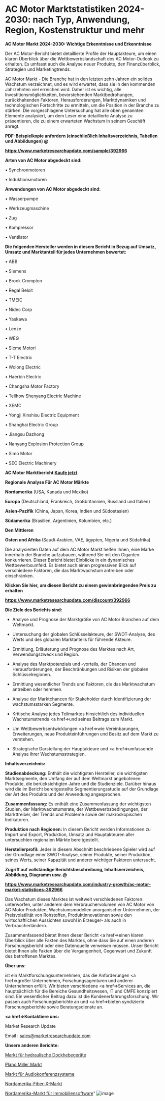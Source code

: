 # AC Motor Marktstatistiken 2024-2030: nach Typ, Anwendung, Region, Kostenstruktur und mehr

<strong>AC Motor Markt 2024-2030: Wichtige Erkenntnisse und Erkenntnisse</strong>

Der AC Motor-Bericht bietet detaillierte Profile der Hauptakteure, um einen klaren Überblick über die Wettbewerbslandschaft des AC Motor-Outlook zu erhalten. Es umfasst auch die Analyse neuer Produkte, den Finanzüberblick, Strategien und Marketingtrends.

AC Motor Markt - Die Branche hat in den letzten zehn Jahren ein solides Wachstum verzeichnet, und es wird erwartet, dass sie in den kommenden Jahrzehnten viel erreichen wird. Daher ist es wichtig, alle Investitionsmöglichkeiten, bevorstehenden Marktbedrohungen, zurückhaltenden Faktoren, Herausforderungen, Marktdynamiken und technologischen Fortschritte zu ermitteln, um die Position in der Branche zu stärken. Die vorgeschlagene Untersuchung hat alle oben genannten Elemente analysiert, um dem Leser eine detaillierte Analyse zu präsentieren, die zu einem erwarteten Wachstum in seinem Geschäft anregt.



<strong><b>PDF-Beispielkopie anfordern (einschließlich Inhaltsverzeichnis, Tabellen und Abbildungen) @ </b></strong>

<strong><a href=https://www.marketresearchupdate.com/sample/392966>

<strong>https://www.marketresearchupdate.com/sample/392966</u></a></strong></strong>



<strong>Arten von AC Motor abgedeckt sind:</strong>

• Synchronmotoren

• Induktionsmotoren



<strong>Anwendungen von AC Motor abgedeckt sind:</strong>

• Wasserpumpe

• Werkzeugmaschine

• Zug

• Kompressor

• Ventilator



<strong>Die folgenden Hersteller werden in diesem Bericht in Bezug auf Umsatz, Umsatz und Marktanteil für jedes Unternehmen bewertet:</strong>

• ABB

• Siemens

• Brook Crompton

• Regal Beloit

• TMEIC

• Nidec Corp

• Yaskawa

• Lenze

• WEG

• Sicme Motori

• T-T Electric

• Wolong Electric

• Haerbin Electric

• Changsha Motor Factory

• Tellhow Shenyang Electric Machine

• XEMC

• Yongji Xinshisu Electric Equipment

• Shanghai Electric Group

• Jiangsu Dazhong

• Nanyang Explosion Protection Group

• Simo Motor

• SEC Electric Machinery



<strong>AC Motor Marktbericht <a href=https://www.marketresearchupdate.com/buynow/392966>Kaufe jetzt</a></strong>



<strong>Regionale Analyse Für AC Motor Märkte</strong>



<strong>Nordamerika</strong> (USA, Kanada und Mexiko)



<strong>Europa</strong> (Deutschland, Frankreich, Großbritannien, Russland und Italien)



<strong>Asien-Pazifik</strong> (China, Japan, Korea, Indien und Südostasien)



<strong>Südamerika</strong> (Brasilien, Argentinien, Kolumbien, etc.)



<strong>Den Mittleren</strong> 

<strong>Osten und Afrika</strong> (Saudi-Arabien, VAE, ägypten, Nigeria und Südafrika)

Die analysierten Daten auf dem AC Motor Markt helfen Ihnen, eine Marke innerhalb der Branche aufzubauen, während Sie mit den Giganten konkurrieren. Dieser Bericht bietet Einblicke in ein dynamisches Wettbewerbsumfeld. Es bietet auch einen progressiven Blick auf verschiedene Faktoren, die das Marktwachstum antreiben oder einschränken.



<strong>Klicken Sie hier, um diesen Bericht zu einem gewinnbringenden Preis zu erhalten
</strong>

<strong><a href=https://www.marketresearchupdate.com/discount/392966>https://www.marketresearchupdate.com/discount/392966</b></u></strong></a>



<strong>Die Ziele des Berichts sind:</strong>

- Analyse und Prognose der Marktgröße von AC Motor Branchen auf dem Weltmarkt.

- Untersuchung der globalen Schlüsselakteure, der SWOT-Analyse, des Werts und des globalen Marktanteils für führende Akteure.

- Ermittlung, Erläuterung und Prognose des Marktes nach Art, Verwendungszweck und Region.

- Analyse des Marktpotenzials und -vorteils, der Chancen und Herausforderungen, der Beschränkungen und Risiken der globalen Schlüsselregionen.

- Ermittlung wesentlicher Trends und Faktoren, die das Marktwachstum antreiben oder hemmen.

- Analyse der Marktchancen für Stakeholder durch Identifizierung der wachstumsstarken Segmente.

- Kritische Analyse jedes Teilmarktes hinsichtlich des individuellen Wachstumstrends <a href=>und</a> seines Beitrags zum Markt.

- Um Wettbewerbsentwicklungen <a href=>wie</a> Vereinbarungen, Erweiterungen, neue Produkteinführungen und Besitz auf dem Markt zu verstehen.

- Strategische Darstellung der Hauptakteure und <a href=>umfas</a>sende Analyse ihrer Wachstumsstrategien.



<strong>Inhaltsverzeichnis:</strong>



<strong>Studienabdeckung:</strong> Enthält die wichtigsten Hersteller, die wichtigsten Marktsegmente, den Umfang der auf dem Weltmarkt angebotenen Produkte, die berücksichtigten Jahre und die Studienziele. Darüber hinaus wird die im Bericht bereitgestellte Segmentierungsstudie auf der Grundlage der Art des Produkts und der Anwendung angesprochen.



<strong>Zusammenfassung:</strong> Es enthält eine Zusammenfassung der wichtigsten Studien, der Marktwachstumsrate, der Wettbewerbsbedingungen, der Markttreiber, der Trends und Probleme sowie der makroskopischen Indikatoren.



<strong>Produktion nach Regionen:</strong> In diesem Bericht werden Informationen zu Import und Export, Produktion, Umsatz und Hauptakteuren aller untersuchten regionalen Märkte bereitgestellt.



<strong>Herstellerprofil:</strong> Jeder in diesem Abschnitt beschriebene Spieler wird auf der Grundlage einer SWOT-Analyse, seiner Produkte, seiner Produktion, seines Werts, seiner Kapazität und anderer wichtiger Faktoren untersucht.



<strong><b>Zugriff auf vollständige Berichtsbeschreibung, Inhaltsverzeichnis, Abbildung, Diagramm usw. @ </b></strong>

<strong><a href=https://www.marketresearchupdate.com/industry-growth/ac-motor-market-statistices-392966>https://www.marketresearchupdate.com/industry-growth/ac-motor-market-statistices-392966</a></strong>

Das Wachstum dieses Marktes ist weltweit verschiedenen Faktoren unterworfen, unter anderem dem Verbrauchervolumen von AC Motor von AC Motor Produkten, Wachstumsmodellen anorganischer Unternehmen, der Preisvolatilität von Rohstoffen, Produktinnovationen sowie den wirtschaftlichen Aussichten sowohl in Erzeuger- als auch in Verbraucherländern.

Zusammenfassend bietet Ihnen dieser Bericht <a href=>einen</a> klaren Überblick über alle Fakten des Marktes, ohne dass Sie auf einen anderen Forschungsbericht oder eine Datenquelle verweisen müssen. Unser Bericht bietet Ihnen alle Fakten über die Vergangenheit, Gegenwart und Zukunft des betroffenen Marktes.



<strong>Über uns:</strong>

 ist ein Marktforschungsunternehmen, das die Anforderungen <a href=>großer</a> Unternehmen, Forschungsagenturen und anderer Unternehmen erfüllt. Wir bieten verschiedene <a href=>Services</a> an, die hauptsächlich für die Bereiche Gesundheitswesen, IT und CMFE konzipiert sind. Ein wesentlicher Beitrag dazu ist die Kundenerfahrungsforschung. Wir passen auch Forschungsberichte an und <a href=>bieten</a> syndizierte Forschungsberichte sowie Beratungsdienste an.



<strong><a href=>Kontaktiere uns:</a></strong>

Market Research Update

Email : sales@marketresearchupdate.com



<strong>Unsere anderen Berichte:</strong>

<a href=https://www.linkedin.com/pulse/hydraulic-dock-lift-equipment-market-202-what>Markt für hydraulische Dockhebegeräte</a>

<a href=https://www.linkedin.com/pulse/plano-miller-market-analysis-segment-region>Plano Miller Markt</a>

<a href=https://www.linkedin.com/pulse/audio-conference-system-market-outlooks-2023>Markt für Audiokonferenzsysteme</a>

<a href=https://www.linkedin.com/pulse/north-america-fiber-x-market-expecting-outstanding-growth>Nordamerika-Fiber-X-Markt</a>

<a href=https://www.linkedin.com/pulse/north-america-real-estate-software-market-witness-n7vzf/>Nordamerika-Markt für Immobiliensoftware</a>"
![image](https://github.com/Gayatrikarjule/Market-Analysis-360/assets/97346546/42b4a944-6e3a-456c-967d-2a3264d3f8d9)
